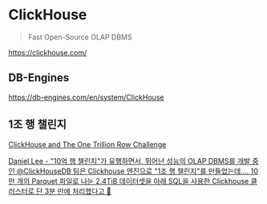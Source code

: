 # ClickHouse

> Fast Open-Source OLAP DBMS

https://clickhouse.com/

## DB-Engines

<https://db-engines.com/en/system/ClickHouse>

## 1조 행 챌린지

[ClickHouse and The One Trillion Row Challenge](https://clickhouse.com/blog/clickhouse-1-trillion-row-challenge)

[Daniel Lee - "10억 행 챌린지"가 유행하면서, 뛰어난 성능의 OLAP DBMS를 개발 중인 @ClickHouseDB 팀은 Clickhouse 엔진으로 "1조 행 챌린지"를 만들었는데.... 10만 개의 Parquet 파일로 나눈 2.4TiB 데이터셋을 아래 SQL을 사용한 Clickhouse 클러스터로 단 3분 만에 처리했다고 🤯](https://twitter.com/dylayed/status/1765551440641290435)
